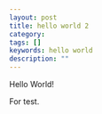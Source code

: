 ```yaml
---
layout: post
title: hello world 2
category: 
tags: []
keywords: hello world
description: ""
---
```

Hello World!

For test.